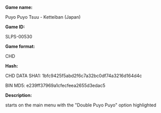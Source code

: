 ﻿**Game name:**

Puyo Puyo Tsuu - Ketteiban (Japan)

**Game ID:**

SLPS-00530

**Game format:**

CHD

**Hash:**

CHD DATA SHA1:  1bfc9425f5abd2f6c7a32bc0df74a3216d164d4c

BIN MD5: e239ff37969a1cfecfeea2655d3edac5

**Description:**

starts on the main menu with the "Double Puyo Puyo" option highlighted